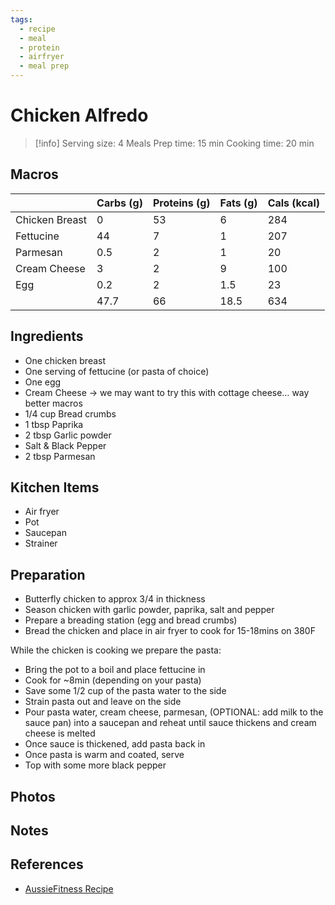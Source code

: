 ```yaml
---
tags:
  - recipe
  - meal
  - protein
  - airfryer
  - meal prep
---
```

# Chicken Alfredo

> [!info]
> Serving size: 4 Meals
> Prep time: 15 min
> Cooking time: 20 min

## Macros

|  | Carbs (g) | Proteins (g) | Fats (g) | Cals (kcal) |
| --- | --- | --- | --- | --- |
| Chicken Breast | 0 | 53 | 6 | 284 |
| Fettucine | 44 | 7 | 1 | 207 |
| Parmesan | 0.5 | 2 | 1 | 20 |
| Cream Cheese | 3 | 2 | 9 | 100 |
| Egg | 0.2 | 2 | 1.5 | 23 |
|  | 47.7 | 66 | 18.5 | 634 |

## Ingredients

- One chicken breast
- One serving of fettucine (or pasta of choice)
- One egg
- Cream Cheese → we may want to try this with cottage cheese… way better macros
- 1/4 cup Bread crumbs
- 1 tbsp Paprika
- 2 tbsp Garlic powder
- Salt & Black Pepper
- 2 tbsp Parmesan

## Kitchen Items

- Air fryer
- Pot
- Saucepan
- Strainer

## Preparation

- Butterfly chicken to approx 3/4 in thickness
- Season chicken with garlic powder, paprika, salt and pepper
- Prepare a breading station (egg and bread crumbs)
- Bread the chicken and place in air fryer to cook for 15-18mins on 380F

While the chicken is cooking we prepare the pasta:

- Bring the pot to a boil and place fettucine in
- Cook for ~8min (depending on your pasta)
- Save some 1/2 cup of the pasta water to the side
- Strain pasta out and leave on the side
- Pour pasta water, cream cheese, parmesan, (OPTIONAL: add milk to the sauce pan) into a saucepan and reheat until sauce thickens and cream cheese is melted
- Once sauce is thickened, add pasta back in
- Once pasta is warm and coated, serve
- Top with some more black pepper

## Photos

## Notes

## References
- [AussieFitness Recipe](https://www.instagram.com/reel/CvHgBIduFa3/?utm_source=ig_web_copy_link&igshid=MzRlODBiNWFlZA==)
